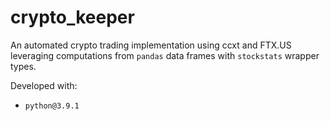 # crypto_keeper

An automated crypto trading implementation using ccxt and FTX.US leveraging computations from `pandas` data frames with `stockstats` wrapper types.

Developed with:

- `python@3.9.1`
